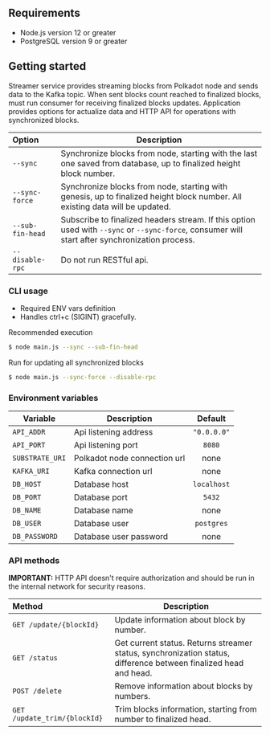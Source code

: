 ## Requirements
* Node.js version 12 or greater
* PostgreSQL version 9 or greater

## Getting started
Streamer service provides streaming blocks from Polkadot node and sends data to the Kafka topic. 
When sent blocks count reached to finalized blocks, must run consumer for receiving finalized blocks updates. 
Application provides options for actualize data and HTTP API for operations with synchronized blocks.


| Option | Description |
| :-- | -- |
| `--sync` | Synchronize blocks from node, starting with the last one saved from database, up to finalized height block number. |
| `--sync-force` | Synchronize blocks from node, starting with genesis, up to finalized height block number. All existing data will be updated. |
| `--sub-fin-head` | Subscribe to finalized headers stream. If this option used with `--sync` or `--sync-force`, consumer will start after synchronization process. |
| `--disable-rpc`  | Do not run RESTful api. |

### CLI usage
* Required ENV vars definition
* Handles ctrl+c (SIGINT) gracefully.

Recommended execution
```bash
$ node main.js --sync --sub-fin-head
```

Run for updating all synchronized blocks
```bash
$ node main.js --sync-force --disable-rpc
```

### Environment variables 
| Variable | Description | Default |
| -- | -- | :--: |
| `API_ADDR` | Api listening address | `"0.0.0.0"`|
| `API_PORT` | Api listening port| `8080` |
| `SUBSTRATE_URI` | Polkadot node connection url | none |
| `KAFKA_URI` | Kafka connection url | none |
| `DB_HOST` | Database host | `localhost` |
| `DB_PORT` | Database port | `5432` |
| `DB_NAME` | Database name | none |
| `DB_USER` | Database user | `postgres` |
| `DB_PASSWORD` | Database user password | none | 


### API methods

**IMPORTANT:** HTTP API doesn't require authorization and should be run in the internal network for security reasons. 

| Method | Description |
| :-- | -- |
|`GET /update/{blockId}` | Update information about block by number. |
|`GET /status` | Get current status. Returns streamer status, synchronization status, difference between finalized head and head. |
|`POST /delete` | Remove information about blocks by numbers. |
|`GET /update_trim/{blockId}` | Trim blocks information, starting from number to finalized head. |
